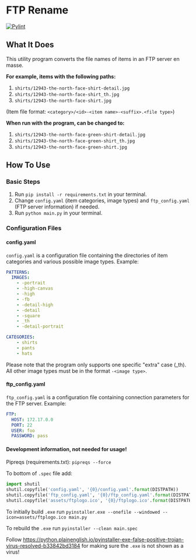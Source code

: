 # FTP Rename

[![Pylint](https://github.com/Rohan-Vij/ftp-rename/actions/workflows/pylint.yaml/badge.svg)](https://github.com/Rohan-Vij/ftp-rename/actions/workflows/pylint.yaml)

## What It Does

This utility program converts the file names of items in an FTP server en masse.

**For example, items with the following paths:**
1. `shirts/12943-the-north-face-shirt-detail.jpg`
2. `shirts/12943-the-north-face-shirt_th.jpg`
3. `shirts/12943-the-north-face-shirt.jpg`

(Item file format: `<category>/<id>-<item name>-<suffix>.<file type>`)

**When run with the program, can be changed to:**

1. `shirts/12943-the-north-face-green-shirt-detail.jpg`
2. `shirts/12943-the-north-face-green-shirt_th.jpg`
3. `shirts/12943-the-north-face-green-shirt.jpg`

## How To Use

### Basic Steps
1. Run `pip install -r requirements.txt` in your terminal.
2. Change `config.yaml` (item categories, image types) and `ftp_config.yaml` (FTP server information) if needed.
3. Run `python main.py` in your terminal.

### Configuration Files
#### config.yaml
`config.yaml` is a configuration file containing the directories of item categories and various possible image types.
Example:
```yaml
PATTERNS:
  IMAGES: 
    - -portrait
    - -high-canvas
    - -high
    - -fb
    - -detail-high
    - -detail
    - -square
    - _th
    - -detail-portrait

CATEGORIES:
    - shirts
    - pants
    - hats
```
Please note that the program only supports one specific "extra" case (_th). All other image types must be in the format `-<image type>`.

#### ftp_config.yaml
`ftp_config.yaml` is a configuration file containing connection parameters for the FTP server.
Example:
```yaml
FTP:
  HOST: 172.17.0.0
  PORT: 22
  USER: foo
  PASSWORD: pass
```

#### Development information, not needed for usage!

Pipreqs (requirements.txt): `pipreqs --force`

To bottom of `.spec` file add:
```python
import shutil
shutil.copyfile('config.yaml', '{0}/config.yaml'.format(DISTPATH))
shutil.copyfile('ftp_config.yaml', '{0}/ftp_config.yaml'.format(DISTPATH))
shutil.copyfile('assets/ftplogo.ico', '{0}/ftplogo.ico'.format(DISTPATH))
```

To initially build `.exe` run `pyinstaller.exe --onefile --windowed --icon=assets/ftplogo.ico main.py`

To rebuild the `.exe` run `pyinstaller --clean main.spec`

Follow https://python.plainenglish.io/pyinstaller-exe-false-positive-trojan-virus-resolved-b33842bd3184 for making sure the `.exe` is not shown as a virus!